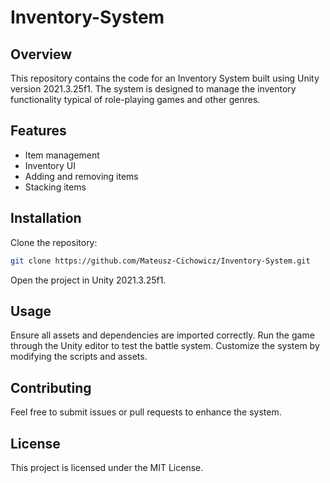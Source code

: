 # Inventory-System
 
## Overview
This repository contains the code for an Inventory System built using Unity version 2021.3.25f1. The system is designed to manage the inventory functionality typical of role-playing games and other genres.

## Features
- Item management
- Inventory UI
- Adding and removing items
- Stacking items

## Installation
Clone the repository:
```sh
git clone https://github.com/Mateusz-Cichowicz/Inventory-System.git
```
Open the project in Unity 2021.3.25f1.

## Usage
Ensure all assets and dependencies are imported correctly.
Run the game through the Unity editor to test the battle system.
Customize the system by modifying the scripts and assets.

## Contributing
Feel free to submit issues or pull requests to enhance the system.

## License
This project is licensed under the MIT License.
